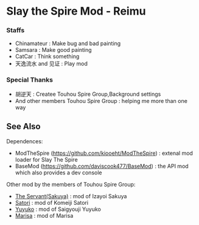 # Slay the Spire Mod - Reimu

### Staffs ###
  * Chinamateur : Make bug and bad painting
  * Samsara : Make good painting
  * CatCar : Think something
  * 天逸流水 and 见证 : Play mod
  
### Special Thanks ###
  * 胡逆天 : Createe Touhou Spire Group,Background settings
  * And other members Touhou Spire Group : helping me more than one way
  
## See Also ##
Dependences:
   * ModTheSpire (https://github.com/kiooeht/ModTheSpire) : extenal mod loader for Slay The Spire
   * BaseMod (https://github.com/daviscook477/BaseMod) : the API mod which also provides a dev console
   
Other mod by the members of Touhou Spire Group:
  * [The Servant(Sakuya)](https://github.com/lionpkqq/StS-BlackRuseMod) : mod of Izayoi Sakuya
  * [Satori](https://github.com/HOYKJ/KomeijiMod) : mod of Komeiji Satori
  * [Yuyuko](https://github.com/Gogomoe/YuyukoMod) : mod of Saigyouji Yuyuko
  * [Marisa](https://github.com/lf201014/STS_ThMod_MRS) : mod of Marisa

